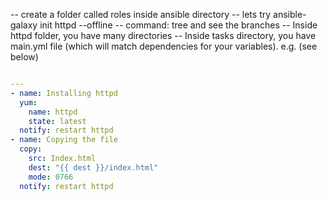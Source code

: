 -- create a folder called roles inside ansible directory
-- lets try ansible-galaxy init httpd --offline
-- command: tree and see the branches
-- Inside httpd folder, you have many directories 
-- Inside tasks directory, you have main.yml file (which will match dependencies for your variables). e.g. (see below)

```yml

---
- name: Installing httpd
  yum:
    name: httpd
    state: latest
  notify: restart httpd
- name: Copying the file
  copy:
    src: Index.html
    dest: "{{ dest }}/index.html"
    mode: 0766
  notify: restart httpd

```
